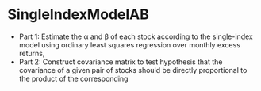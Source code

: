 # SingleIndexModelAB

- Part 1: Estimate the  α  and  β  of each stock according to the single-index model using ordinary least squares regression over monthly excess returns,
- Part 2: Construct covariance matrix to test hypothesis that the covariance of a given pair of stocks should be directly proportional to the product of the corresponding 
